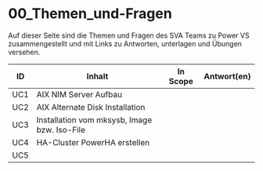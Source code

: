 # 00_Themen_und-Fragen
Auf dieser Seite sind die Themen und Fragen des SVA Teams zu Power VS zusammengestellt und mit Links zu Antworten, unterlagen und Übungen versehen.

| ID  | Inhalt                                       | In Scope | Antwort(en) |
| ----| -------------------------------------------- | -------- | ----------- |
| UC1 | AIX NIM Server Aufbau                        | | | 
| UC2 | AIX Alternate Disk Installation              | | |
| UC3 | Installation vom mksysb, Image bzw. Iso-File | | |
| UC4 | HA-Cluster PowerHA erstellen                 | | | 
| UC5 | 